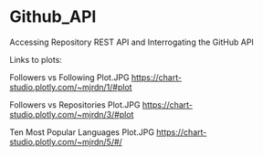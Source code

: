 # Github_API
Accessing Repository REST API and Interrogating the GitHub API

Links to plots:

Followers vs Following Plot.JPG
https://chart-studio.plotly.com/~mjrdn/1/#plot

Followers vs Repositories Plot.JPG
https://chart-studio.plotly.com/~mjrdn/3/#plot

Ten Most Popular Languages Plot.JPG
https://chart-studio.plotly.com/~mjrdn/5/#/

